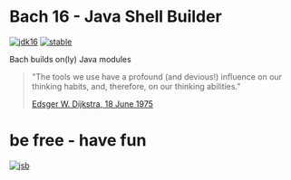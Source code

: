 # Bach 16 - Java Shell Builder
 
[![jdk16](https://img.shields.io/badge/JDK-16-blue.svg)](https://jdk.java.net)
[![stable](https://img.shields.io/badge/API%2016-stable-green.svg)](https://sormuras.github.io/api/bach/16)

Bach builds on(ly) Java modules

> "The tools we use have a profound (and devious!) influence on our thinking habits, and, therefore, on our thinking abilities."
> 
> [Edsger W. Dijkstra, 18 June 1975](https://www.cs.virginia.edu/~evans/cs655/readings/ewd498.html)

# be free - have fun

[![jsb](https://upload.wikimedia.org/wikipedia/commons/thumb/6/65/Bachsiegel.svg/220px-Bachsiegel.svg.png)](https://wikipedia.org/wiki/Johann_Sebastian_Bach)
